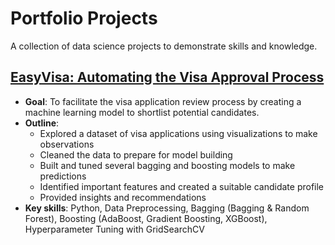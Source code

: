 # Portfolio Projects
A collection of data science projects to demonstrate skills and knowledge.

## [EasyVisa: Automating the Visa Approval Process](EasyVisa.ipynb)
- **Goal**: To facilitate the visa application review process by creating a machine learning model to shortlist potential candidates.
- **Outline**:
  - Explored a dataset of visa applications using visualizations to make observations
  - Cleaned the data to prepare for model building
  - Built and tuned several bagging and boosting models to make predictions
  - Identified important features and created a suitable candidate profile
  - Provided insights and recommendations
- **Key skills**: Python, Data Preprocessing, Bagging (Bagging & Random Forest), Boosting (AdaBoost, Gradient Boosting, XGBoost), Hyperparameter Tuning with GridSearchCV
